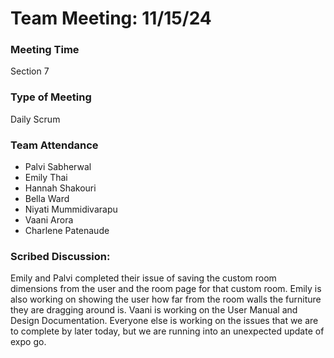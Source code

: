 # Team Meeting: 11/15/24

### Meeting Time
Section 7

### Type of Meeting
Daily Scrum

### Team Attendance
* Palvi Sabherwal
* Emily Thai
* Hannah Shakouri
* Bella Ward 
* Niyati Mummidivarapu
* Vaani Arora
* Charlene Patenaude

### Scribed Discussion:
Emily and Palvi completed their issue of saving the custom room dimensions from the user and the room page for that custom room. Emily is 
also working on showing the user how far from the room walls the furniture they are dragging around is. Vaani is working on the User Manual 
and Design Documentation. Everyone else is working on the issues that we are to complete by later today, but we are running into an unexpected
update of expo go.
